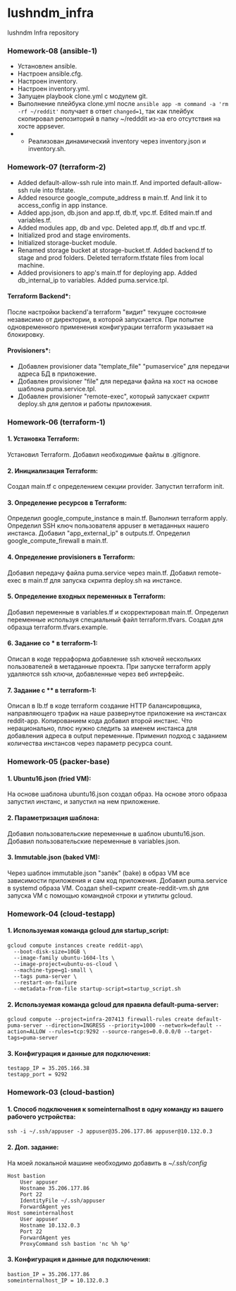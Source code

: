 # lushndm_infra
lushndm Infra repository

### Homework-08 (ansible-1)
 - Установлен ansible.
 - Настроен ansible.cfg.
 - Настроен inventory.
 - Настроен inventory.yml.
 - Запущен playbook clone.yml с модулем git.
 - Выполнение плейбука clone.yml после ```ansible app -m command -a 'rm -rf ~/reddit'``` получает в ответ ```changed=1```, так как плейбук скопировал репозиторий в папку ~/redddit из-за его отсутствия на хосте appsever.
 - * Реализован динамический inventory через inventory.json и inventory.sh.
 
### Homework-07 (terraform-2)
 - Added default-allow-ssh rule into main.tf. And imported default-allow-ssh rule into tfstate.
 - Added resource google_compute_address в main.tf. And link it to access_config in app instance.
 - Added app.json, db.json and app.tf, db.tf, vpc.tf. Edited main.tf and variables.tf.
 - Added modules app, db and vpc. Deleted app.tf, db.tf and vpc.tf.
 - Initialized prod and stage enviroments.
 - Initialized storage-bucket module.
 - Renamed storage bucket at storage-bucket.tf. Added backend.tf to stage and prod folders. Deleted terraform.tfstate files from local machine.
 - Added provisioners to app's main.tf for deploying app. Added db_internal_ip to variables. Added puma.service.tpl.

#### Terraform Backend*:
После настройки backend'a terraform "видит" текущее состояние независимо от директории, в которой запускается.
При попытке одновременного применения конфигурации terraform указывает на блокировку.
#### Provisioners*:
 - Добавлен provisioner data "template_file" "pumaservice" для передачи адреса БД в приложение.
 - Добавлен provisioner "file" для передачи файла на хост на основе шаблона puma.service.tpl.
 - Добавлен provisioner "remote-exec", который запускает скрипт deploy.sh для деплоя и работы приложения.

### Homework-06 (terraform-1)
#### 1. Установка Terraform:
Установил Terraform.
Добавил необходимые файлы в .gitignore.
#### 2. Инициализация Terraform:
Создал main.tf с определением секции provider.
Запустил terraform init.
#### 3. Определение ресурсов в Terraform:
Определил google_compute_instance в main.tf.
Выполнил terraform apply.
Определил SSH ключ пользователя appuser в метаданных нашего инстанса.
Добавил "app_external_ip" в outputs.tf.
Определил google_compute_firewall в main.tf.
#### 4. Определение provisioners в Terraform:
Добавил передачу файла puma.service через main.tf.
Добавил remote-exec в main.tf для запуска скрипта deploy.sh на инстансе.
#### 5. Определение входных переменных в Terraform:
Добавил переменные в variables.tf и скорректировал main.tf.
Определил переменные используя специальный файл terraform.tfvars.
Создал для образца terraform.tfvars.example.
#### 6. Задание со * в terraform-1:
Описал в коде терраформа добавление ssh ключей нескольких пользователей в метаданные проекта.
При запуске terraform apply удаляются ssh ключи, добавленные через веб интерфейс.
#### 7. Задание с ** в terraform-1:
Описал в lb.tf в коде terraform создание HTTP балансировщика, направляющего трафик на наше развернутое приложение на инстансах reddit-app.
Копированием кода добавил второй инстанс. Что нерационально, плюс нужно следить за именем инстанса для добавления адреса в output переменные.
Применил подход с заданием количества инстансов через параметр ресурса count.

### Homework-05 (packer-base)
#### 1. Ubuntu16.json (fried VM):
На основе шаблона ubuntu16.json создал образ.
На основе этого образа запустил инстанс, и запустил на нем приложение.
#### 2. Параметризация шаблона:
Добавил пользовательские переменные в шаблон ubuntu16.json.
Добавил пользовательские переменные в variables.json.
#### 3. Immutable.json (baked VM):
Через шаблон immutable.json "запёк” (bake) в образ VM все зависимости приложения и сам код приложения.
Добавил puma.service в systemd образа VM.
Создал shell-скрипт create-reddit-vm.sh для запуска VM с помощью командной строки и утилиты gcloud.

### Homework-04 (cloud-testapp)
#### 1. Используемая команда gcloud для startup_script:
```
gcloud compute instances create reddit-app\
  --boot-disk-size=10GB \
  --image-family ubuntu-1604-lts \
  --image-project=ubuntu-os-cloud \
  --machine-type=g1-small \
  --tags puma-server \
  --restart-on-failure
  --metadata-from-file startup-script=startup_script.sh
```
#### 2. Используемая команда gcloud для правила default-puma-server:
```
gcloud compute --project=infra-207413 firewall-rules create default-puma-server --direction=INGRESS --priority=1000 --network=default --action=ALLOW --rules=tcp:9292 --source-ranges=0.0.0.0/0 --target-tags=puma-server
```
#### 3. Конфигурация и данные для подключения:
```
testapp_IP = 35.205.166.38
testapp_port = 9292
```
### Homework-03 (cloud-bastion)
#### 1. Cпособ подключения к someinternalhost в одну команду из вашего рабочего устройства:
```
ssh -i ~/.ssh/appuser -J appuser@35.206.177.86 appuser@10.132.0.3
```
#### 2. Доп. задание:
На моей локальной машине необходимо добавить в _~/.ssh/config_
```
Host bastion
    User appuser
    Hostname 35.206.177.86
    Port 22
    IdentityFile ~/.ssh/appuser
    ForwardAgent yes
Host someinternalhost
    User appuser
    Hostname 10.132.0.3
    Port 22
    ForwardAgent yes
    ProxyCommand ssh bastion 'nc %h %p'
```
#### 3. Конфигурация и данные для подключения:
```
bastion_IP = 35.206.177.86
someinternalhost_IP = 10.132.0.3
```
